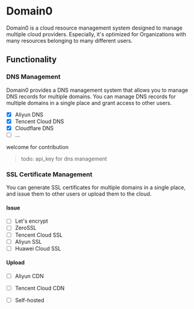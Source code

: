 # Domain0

Domain0 is a cloud resource management system designed to manage multiple cloud providers.  Especially, it's optimized for Organizations with many resources belonging to many different users.

## Functionality

### DNS Management

Domain0 provides a DNS management system that allows you to manage DNS records for multiple domains. You can manage DNS records for multiple domains in a single place and grant access to other users.

- [x] Aliyun DNS
- [x] Tencent Cloud DNS
- [x] Cloudflare DNS
- [ ] ...

welcome for contribution

> todo: api_key for dns management

### SSL Certificate Management

You can generate SSL certificates for multiple domains in a single place, and issue them to other users or upload them to the cloud.

#### Issue

- [ ] Let's encrypt
- [ ] ZeroSSL
- [ ] Tencent Cloud SSL
- [ ] Aliyun SSL
- [ ] Huawei Cloud SSL

#### Upload

- [ ] Aliyun CDN
- [ ] Tencent Cloud CDN
- [ ] Self-hosted

